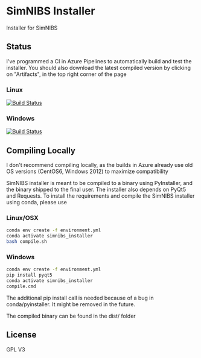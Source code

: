 # SimNIBS Installer

Installer for SimNIBS

## Status

I've programmed a CI in Azure Pipelines to automatically build and test the installer.
You should also download the latest compiled version by clicking on "Artifacts", in the top right corner of the page

### Linux
[![Build Status](https://dev.azure.com/simnibs/simnibs-dev/_apis/build/status/Installer%20-%20Linux?branchName=master)](https://dev.azure.com/simnibs/simnibs-dev/_build/latest?definitionId=6&branchName=master)

### Windows
[![Build Status](https://dev.azure.com/simnibs/simnibs-dev/_apis/build/status/Installer%20-%20Windows?branchName=master)](https://dev.azure.com/simnibs/simnibs-dev/_build/latest?definitionId=7&branchName=master)



## Compiling Locally

I don't recommend compiling locally, as the builds in Azure already use old OS versions (CentOS6, Windows 2012) to maximize compatibility

SimNIBS installer is meant to be compiled to a binary using PyInstaller, and the binary shipped to the final user.
The installer also depends on PyQt5 and Requests.
To install the requirements and compile the SimNIBS installer using conda, please use

### Linux/OSX

```bash
conda env create -f environment.yml
conda activate simnibs_installer
bash compile.sh
```

### Windows
```bash
conda env create -f environment.yml
pip install pyqt5
conda activate simnibs_installer
compile.cmd
```
The additional pip install call is needed because of a bug in conda/pyinstaller. It might be removed in the future.

The compiled binary can be found in the dist/ folder

## License

GPL V3
